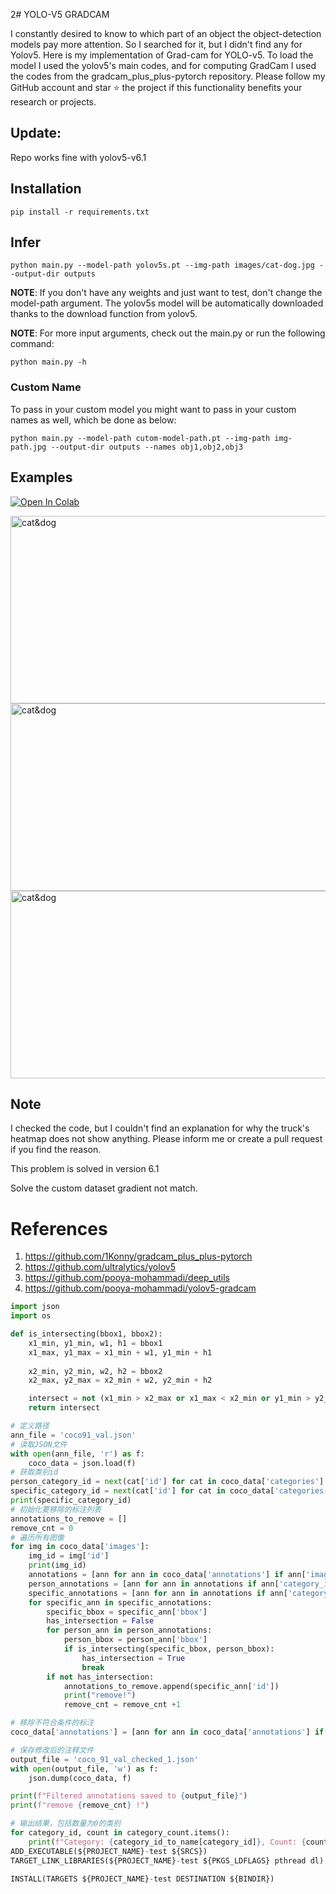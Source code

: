 2# YOLO-V5 GRADCAM

I constantly desired to know to which part of an object the object-detection models pay more attention. So I searched for it, but I didn't find any for Yolov5.
Here is my implementation of Grad-cam for YOLO-v5. To load the model I used the yolov5's main codes, and for computing GradCam I used the codes from the gradcam_plus_plus-pytorch repository.
Please follow my GitHub account and star ⭐ the project if this functionality benefits your research or projects.

## Update:
Repo works fine with yolov5-v6.1


## Installation
`pip install -r requirements.txt`

## Infer
`python main.py --model-path yolov5s.pt --img-path images/cat-dog.jpg --output-dir outputs`

**NOTE**: If you don't have any weights and just want to test, don't change the model-path argument. The yolov5s model will be automatically downloaded thanks to the download function from yolov5. 

**NOTE**: For more input arguments, check out the main.py or run the following command:

```python main.py -h```

### Custom Name
To pass in your custom model you might want to pass in your custom names as well, which be done as below:
```
python main.py --model-path cutom-model-path.pt --img-path img-path.jpg --output-dir outputs --names obj1,obj2,obj3 
```
## Examples
[![Open In Colab](https://colab.research.google.com/assets/colab-badge.svg)](https://colab.research.google.com/github/pooya-mohammadi/yolov5-gradcam/blob/master/main.ipynb)

<img src="https://raw.githubusercontent.com/pooya-mohammadi/yolov5-gradcam/master/outputs/eagle-res.jpg" alt="cat&dog" height="300" width="1200">
<img src="https://raw.githubusercontent.com/pooya-mohammadi/yolov5-gradcam/master/outputs/cat-dog-res.jpg" alt="cat&dog" height="300" width="1200">
<img src="https://raw.githubusercontent.com/pooya-mohammadi/yolov5-gradcam/master/outputs/dog-res.jpg" alt="cat&dog" height="300" width="1200">

## Note
I checked the code, but I couldn't find an explanation for why the truck's heatmap does not show anything. Please inform me or create a pull request if you find the reason.

This problem is solved in version 6.1

Solve the custom dataset gradient not match.

# References
1. https://github.com/1Konny/gradcam_plus_plus-pytorch
2. https://github.com/ultralytics/yolov5
3. https://github.com/pooya-mohammadi/deep_utils
4. https://github.com/pooya-mohammadi/yolov5-gradcam
```python
import json
import os

def is_intersecting(bbox1, bbox2):
    x1_min, y1_min, w1, h1 = bbox1
    x1_max, y1_max = x1_min + w1, y1_min + h1
    
    x2_min, y2_min, w2, h2 = bbox2
    x2_max, y2_max = x2_min + w2, y2_min + h2

    intersect = not (x1_min > x2_max or x1_max < x2_min or y1_min > y2_max or y1_max < y2_min)
    return intersect

# 定义路径
ann_file = 'coco91_val.json'
# 读取JSON文件
with open(ann_file, 'r') as f:
    coco_data = json.load(f)
# 获取类别id
person_category_id = next(cat['id'] for cat in coco_data['categories'] if cat['name'] == 'person')
specific_category_id = next(cat['id'] for cat in coco_data['categories'] if cat['name'] == 'head') 
print(specific_category_id)
# 初始化要移除的标注列表
annotations_to_remove = []
remove_cnt = 0
# 遍历所有图像
for img in coco_data['images']:
    img_id = img['id']
    print(img_id)
    annotations = [ann for ann in coco_data['annotations'] if ann['image_id'] == img_id]
    person_annotations = [ann for ann in annotations if ann['category_id'] == person_category_id]
    specific_annotations = [ann for ann in annotations if ann['category_id'] == specific_category_id]
    for specific_ann in specific_annotations:
        specific_bbox = specific_ann['bbox']
        has_intersection = False
        for person_ann in person_annotations:
            person_bbox = person_ann['bbox']
            if is_intersecting(specific_bbox, person_bbox):
                has_intersection = True
                break
        if not has_intersection:
            annotations_to_remove.append(specific_ann['id'])
            print("remove!")
            remove_cnt = remove_cnt +1

# 移除不符合条件的标注
coco_data['annotations'] = [ann for ann in coco_data['annotations'] if ann['id'] not in annotations_to_remove]

# 保存修改后的注释文件
output_file = 'coco_91_val_checked_1.json'
with open(output_file, 'w') as f:
    json.dump(coco_data, f)

print(f"Filtered annotations saved to {output_file}")
print(f"remove {remove_cnt} !")

# 输出结果，包括数量为0的类别
for category_id, count in category_count.items():
    print(f"Category: {category_id_to_name[category_id]}, Count: {count}")
ADD_EXECUTABLE(${PROJECT_NAME}-test ${SRCS})
TARGET_LINK_LIBRARIES(${PROJECT_NAME}-test ${PKGS_LDFLAGS} pthread dl)

INSTALL(TARGETS ${PROJECT_NAME}-test DESTINATION ${BINDIR})
